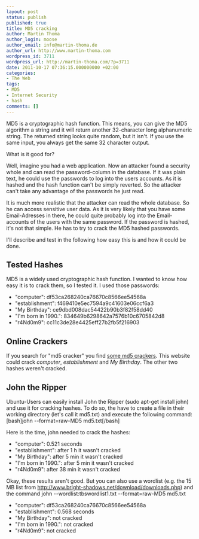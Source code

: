 ```yaml
---
layout: post
status: publish
published: true
title: MD5 cracking
author: Martin Thoma
author_login: moose
author_email: info@martin-thoma.de
author_url: http://www.martin-thoma.com
wordpress_id: 3711
wordpress_url: http://martin-thoma.com/?p=3711
date: 2011-10-17 07:36:15.000000000 +02:00
categories:
- The Web
tags:
- MD5
- Internet Security
- hash
comments: []
---
```

MD5 is a cryptographic hash function. This means, you can give the MD5 algorithm a string and it will return another 32-character long alphanumeric string. The returned string looks quite random, but it isn't. If you use the same input, you always get the same 32 character output.

What is it good for?

Well, imagine you had a web application. Now an attacker found a security whole and can read the password-column in the database. If it was plain text, he could use the passwords to log into the users accounts. As it is hashed and the hash function can't be simply reverted. So the attacker can't take any advantage of the passwords he just read.

It is much more realistic that the attacker can read the whole database. So he can access sensitive user data. As it is very likely that you have some Email-Adresses in there, he could quite probably log into the Email-accounts of the users with the same password. If the password is hashed, it's not that simple. He has to try to crack the MD5 hashed passwords. 

I'll describe and test in the following how easy this is and how it could be done.

<h2>Tested Hashes</h2>
MD5 is a widely used cryptographic hash function. I wanted to know how easy it is to crack them, so I tested it. I used those passwords:
<ul>
<li>"computer": df53ca268240ca76670c8566ee54568a</li>
<li>"establishment": f469410e5ec7594a9c41603e06ccf6a3</li>
<li>"My Birthday": ce9dbd008dac54422b90b3f82f58dd40</li>
<li>"I'm born in 1990.": 834649b6298642a7576b10c6705842d8</li>
<li>"r4Nd0m9": cc11c3de28e4425eff27b2fb5f216903</li>
</ul>

<h2>Online Crackers</h2>
If you search for "md5 cracker" you find <a href="http://md5cracker.org/" rel="nofollow">some md5 crackers</a>. 
This website could crack <em>computer</em>, <em>establishment</em> and <em>My Birthday</em>. 
The other two hashes weren't cracked.

<h2>John the Ripper</h2>
Ubuntu-Users can easily install John the Ripper (sudo apt-get install john) and use it for cracking hashes. To do so, the have to create a file in their working directory (let's call it md5.txt) and execute the following command: 
[bash]john --format=raw-MD5 md5.txt[/bash]

Here is the time, john needed to crack the hashes:
<ul>
<li>"computer": 0.521 seconds</li>
<li>"establishment": after 1 h it wasn't cracked</li>
<li>"My Birthday": after 5 min it wasn't cracked</li>
<li>"I'm born in 1990.": after 5 min it wasn't cracked</li>
<li>"r4Nd0m9": after 38 min it wasn't cracked</li>
</ul>

Okay, these results aren't good. But you can also use a wordlist (e.g. the 15 MB list from http://www.bright-shadows.net/download/downloads.php) and the command 
john --wordlist:tbswordlist1.txt --format=raw-MD5 md5.txt
<ul>
<li>"computer": df53ca268240ca76670c8566ee54568a</li>
<li>"establishment": 0.568 seconds</li>
<li>"My Birthday": not cracked</li>
<li>"I'm born in 1990.": not cracked</li>
<li>"r4Nd0m9": not cracked</li>
</ul>
